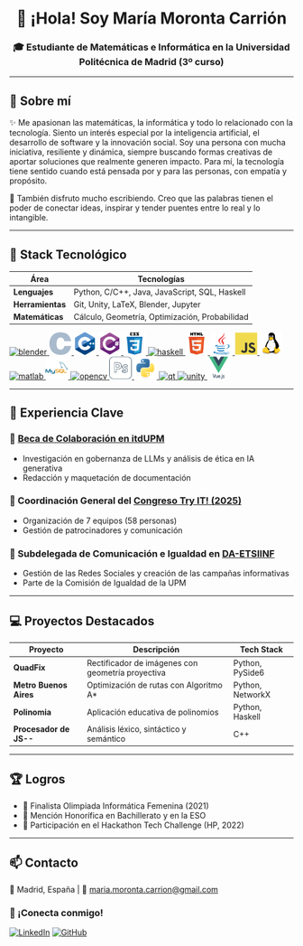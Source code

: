 <h1 align="center">👋 ¡Hola! Soy María Moronta Carrión</h1>
<h3 align="center">🎓 Estudiante de Matemáticas e Informática en la Universidad Politécnica de Madrid (3º curso) 

---

## 🚀 Sobre mí  
✨ Me apasionan las matemáticas, la informática y todo lo relacionado con la tecnología. Siento un interés especial por la inteligencia artificial, el desarrollo de software y la innovación social. Soy una persona con mucha iniciativa, resiliente y dinámica, siempre buscando formas creativas de aportar soluciones que realmente generen impacto. Para mí, la tecnología tiene sentido cuando está pensada por y para las personas, con empatía y propósito.

📝 También disfruto mucho escribiendo. Creo que las palabras tienen el poder de conectar ideas, inspirar y tender puentes entre lo real y lo intangible.

---

## 🔧 Stack Tecnológico  

| Área           | Tecnologías |
|----------------|------------|
| **Lenguajes**  | Python, C/C++, Java, JavaScript, SQL, Haskell |
| **Herramientas**| Git, Unity, LaTeX, Blender, Jupyter |
| **Matemáticas**| Cálculo, Geometría, Optimización, Probabilidad |

<p align="left"> <a href="https://www.blender.org/" target="_blank" rel="noreferrer"> <img src="https://download.blender.org/branding/community/blender_community_badge_white.svg" alt="blender" width="40" height="40"/> </a> <a href="https://www.cprogramming.com/" target="_blank" rel="noreferrer"> <img src="https://raw.githubusercontent.com/devicons/devicon/master/icons/c/c-original.svg" alt="c" width="40" height="40"/> </a> <a href="https://www.w3schools.com/cpp/" target="_blank" rel="noreferrer"> <img src="https://raw.githubusercontent.com/devicons/devicon/master/icons/cplusplus/cplusplus-original.svg" alt="cplusplus" width="40" height="40"/> </a> <a href="https://www.w3schools.com/cs/" target="_blank" rel="noreferrer"> <img src="https://raw.githubusercontent.com/devicons/devicon/master/icons/csharp/csharp-original.svg" alt="csharp" width="40" height="40"/> </a> <a href="https://www.w3schools.com/css/" target="_blank" rel="noreferrer"> <img src="https://raw.githubusercontent.com/devicons/devicon/master/icons/css3/css3-original-wordmark.svg" alt="css3" width="40" height="40"/> </a> <a href="https://www.haskell.org/" target="_blank" rel="noreferrer"> <img src="https://upload.wikimedia.org/wikipedia/commons/1/1c/Haskell-Logo.svg" alt="haskell" width="40" height="40"/> </a> <a href="https://www.w3.org/html/" target="_blank" rel="noreferrer"> <img src="https://raw.githubusercontent.com/devicons/devicon/master/icons/html5/html5-original-wordmark.svg" alt="html5" width="40" height="40"/> </a> <a href="https://www.java.com" target="_blank" rel="noreferrer"> <img src="https://raw.githubusercontent.com/devicons/devicon/master/icons/java/java-original.svg" alt="java" width="40" height="40"/> </a> <a href="https://developer.mozilla.org/en-US/docs/Web/JavaScript" target="_blank" rel="noreferrer"> <img src="https://raw.githubusercontent.com/devicons/devicon/master/icons/javascript/javascript-original.svg" alt="javascript" width="40" height="40"/> </a> <a href="https://www.linux.org/" target="_blank" rel="noreferrer"> <img src="https://raw.githubusercontent.com/devicons/devicon/master/icons/linux/linux-original.svg" alt="linux" width="40" height="40"/> </a> <a href="https://www.mathworks.com/" target="_blank" rel="noreferrer"> <img src="https://upload.wikimedia.org/wikipedia/commons/2/21/Matlab_Logo.png" alt="matlab" width="40" height="40"/> </a> <a href="https://www.mysql.com/" target="_blank" rel="noreferrer"> <img src="https://raw.githubusercontent.com/devicons/devicon/master/icons/mysql/mysql-original-wordmark.svg" alt="mysql" width="40" height="40"/> </a> <a href="https://opencv.org/" target="_blank" rel="noreferrer"> <img src="https://www.vectorlogo.zone/logos/opencv/opencv-icon.svg" alt="opencv" width="40" height="40"/> </a> <a href="https://www.photoshop.com/en" target="_blank" rel="noreferrer"> <img src="https://raw.githubusercontent.com/devicons/devicon/master/icons/photoshop/photoshop-line.svg" alt="photoshop" width="40" height="40"/> </a> <a href="https://www.python.org" target="_blank" rel="noreferrer"> <img src="https://raw.githubusercontent.com/devicons/devicon/master/icons/python/python-original.svg" alt="python" width="40" height="40"/> </a> <a href="https://www.qt.io/" target="_blank" rel="noreferrer"> <img src="https://upload.wikimedia.org/wikipedia/commons/0/0b/Qt_logo_2016.svg" alt="qt" width="40" height="40"/> </a> <a href="https://unity.com/" target="_blank" rel="noreferrer"> <img src="https://www.vectorlogo.zone/logos/unity3d/unity3d-icon.svg" alt="unity" width="40" height="40"/> </a> <a href="https://vuejs.org/" target="_blank" rel="noreferrer"> <img src="https://raw.githubusercontent.com/devicons/devicon/master/icons/vuejs/vuejs-original-wordmark.svg" alt="vuejs" width="40" height="40"/> </a> </p>


---

## 🌟 Experiencia Clave  

### 🔭 [Beca de Colaboración en itdUPM](https://itd.upm.es/gobernanza-y-desarrollo-responsable-en-la-aplicacion-de-inteligencia-artificial-generativa-en-atencion-al-cliente/)
- Investigación en gobernanza de LLMs y análisis de ética en IA generativa  
- Redacción y maquetación de documentación

### 🎤 Coordinación General del [Congreso Try IT! (2025)](https://tryit.upm.es/)
- Organización de 7 equipos (58 personas)  
- Gestión de patrocinadores y comunicación  

### 📢 Subdelegada de Comunicación e Igualdad en [DA-ETSIINF](https://etsiinf.da.upm.es/)
- Gestión de las Redes Sociales y creación de las campañas informativas
- Parte de la Comisión de Igualdad de la UPM

---

## 💻 Proyectos Destacados  

| Proyecto       | Descripción | Tech Stack |
|----------------|-------------|------------|
| **QuadFix**    | Rectificador de imágenes con geometría proyectiva | Python, PySide6 |
| **Metro Buenos Aires**   | Optimización de rutas con Algoritmo A* | Python, NetworkX |
| **Polinomia**  | Aplicación educativa de polinomios | Python, Haskell |
| **Procesador de JS--**   | Análisis léxico, sintáctico y semántico | C++ |


---

## 🏆 Logros  

- 🥈 Finalista Olimpiada Informática Femenina (2021)  
- 🏅 Mención Honorífica en Bachillerato y en la ESO
- 🚀 Participación en el Hackathon Tech Challenge (HP, 2022)  

---

## 📫 Contacto  
📍 Madrid, España | 📧 maria.moronta.carrion@gmail.com  
### 🔗 ¡Conecta conmigo!
[![LinkedIn](https://img.shields.io/badge/-LinkedIn-0077B5?style=for-the-badge&logo=linkedin&logoColor=white)](https://www.linkedin.com/in/mar%C3%ADa-moronta-carri%C3%B3n-1207b029a)
[![GitHub](https://img.shields.io/badge/-GitHub-181717?style=for-the-badge&logo=github&logoColor=white)](https://github.com/hidra210)

